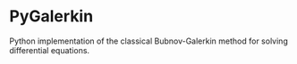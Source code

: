 # PyGalerkin
Python implementation of the classical Bubnov-Galerkin method for solving differential equations.
